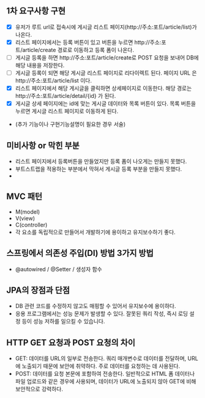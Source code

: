 ## 1차 요구사항 구현
- [x] 유저가 루트 url로 접속시에 게시글 리스트 페이지(http://주소:포트/article/list)가 나온다.
- [x] 리스트 페이지에서는 등록 버튼이 있고 버튼을 누르면 http://주소:포트/article/create 경로로 이동하고 등록 폼이 나온다.
- [ ] 게시글 등록을 하면 http://주소:포트/article/create로 POST 요청을 보내어 DB에 해당 내용을 저장한다.
- [ ] 게시글 등록이 되면 해당 게시글 리스트 페이지로 리다이렉트 된다. 페이지 URL 은 http://주소:포트/article/list 이다.
- [x] 리스트 페이지에서 해당 게시글을 클릭하면 상세페이지로 이동한다. 해당 경로는 http://주소:포트/article/detail/{id} 가 된다.
- [x] 게시글 상세 페이지에는 id에 맞는 게시글 데이터와 목록 버튼이 있다. 목록 버튼을 누르면 게시글 리스트 페이지로 이동하게 된다.

- (추가 기능이나 구현기능설명이 필요한 경우 서술)

## 미비사항 or 막힌 부분
- 리스트 페이지에서 등록버튼을 만들었지만 등록 폼이 나오게는 만들지 못했다.
- 부트스트랩을 적용하는 부분에서 막혀서 게시글 등록 부분을 만들지 못했다.
- 

## MVC 패턴
- M(model)
- V(view)
- C(controller)
- 각 요소를 독립적으로 만들어서 개발하기에 용이하고 유지보수하기 좋다.

## 스프링에서 의존성 주입(DI) 방법 3가지 방법
- @autowired / @Setter / 생성자 함수

## JPA의 장점과 단점
- DB 관련 코드를 수정하지 않고도 매핑할 수 있어서 유지보수에 용이하다.
- 응용 프로그램에서는 성능 문제가 발생할 수 있다. 잘못된 쿼리 작성, 즉시 로딩 설정 등이 성능 저하를 일으킬 수 있습니다.
## HTTP GET 요청과 POST 요청의 차이
- GET: 데이터를 URL의 일부로 전송한다. 쿼리 매개변수로 데이터를 전달하며, URL에 노출되기 때문에 보안에 취약하다. 주로 데이터를 요청하는 데 사용된다.
- POST: 데이터를 요청 본문에 포함하여 전송한다. 일반적으로 HTML 폼 데이터나 파일 업로드와 같은 경우에 사용되며, 데이터가 URL에 노출되지 않아 GET에 비해 보안적으로 강력하다.
